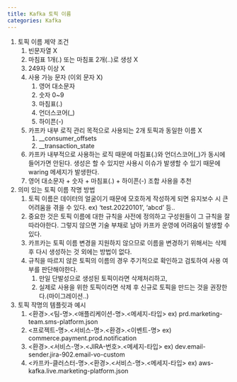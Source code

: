 ```yaml
---
title: Kafka 토픽 이름
categories: Kafka
---
```


1. 토픽 이름 제약 조건
    1. 빈문자열 X
    2. 마침표 1개(.) 또는 마침표 2개(..)로 생성 X
    3. 249자 이상 X
    4. 사용 가능 문자 (이외 문자 X)
        1. 영어 대소문자
        2. 숫자 0~9
        3. 마침표(.)
        4. 언더스코어(_)
        5. 하이픈(-)
    5. 카프카 내부 로직 관리 목적으로 사용되는 2개 토픽과 동일한 이름 X
        1. __consumer_offsets
        2. __transaction_state
    6. 카프카 내부적으로 사용하는 로직 때문에 마침표(.)와 언더스코어(_)가 동시에 들어가면 안된다.
    생성은 할 수 있지만 사용시 이슈가 발생할 수 있기 때문에 waring 메세지가 발생한다.
    7. 영어 대소문자 + 숫자 + 마침표(.) + 하이픈(-) 조합 사용을 추천
2. 의미 있는 토픽 이름 작명 방법
    1. 토픽 이름은 데이터의 얼굴이기 때문에 모호하게 작성하게 되면 유지보수 시 큰 어려움을 겪을 수 있다.
    ex) ‘test.20220101’, ‘abcd’ 등..
    2. 중요한 것은 토픽 이름에 대한 규칙을 사전에 정의하고 구성원들이 그 규칙을 잘 따라야한다. 그렇지 않으면 기술 부채로 남아 카프카 운영에 어려움이 발생할 수 있다.
    3. 카프카는 토픽 이름 변경을 지원하지 않으므로 이름을 변경하기 위해서는 삭제 후 다시 생성하는 것 외에는 방법이 없다.
    4. 규칙을 따르지 않은 토픽의 이름의 경우 주기적으로 확인하고 검토하여 사용 여부를 판단해야한다.
        1. 만일 단발성으로 생성된 토픽이라면 삭제처리하고,
        2. 실제로 사용을 위한 토픽이라면 삭제 후 신규로 토픽을 만드는 것을 권장한다.(마이그레이션..)
3. 토픽 작명의 템플릿과 예시
    1. <환경>.<팀-명>.<애플리케이션-명>.<메세지-타입>
    ex) prd.marketing-team.sms-platform.json
    2. <프로젝트-명>.<서비스-명>.<환경>.<이벤트-명>
    ex) commerce.payment.prod.notification
    3. <환경>.<서비스-명>.<JIRA-번호>.<메세지-타입>
    ex) dev.email-sender.jira-902.email-vo-custom
    4. <카프카-클러스터-명>.<환경>.<서비스-명>.<메세지-타입>
    ex) aws-kafka.live.marketing-platform.json